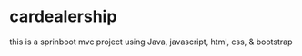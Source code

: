 # cardealership
this is  a sprinboot mvc project using Java, javascript, html, css, &amp; bootstrap
